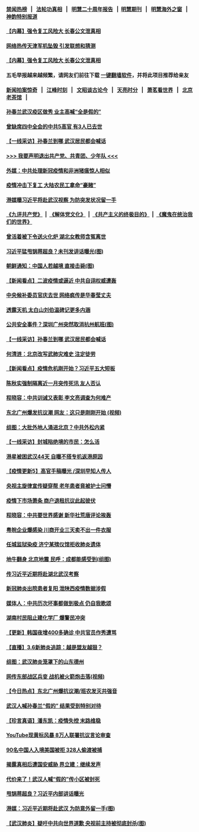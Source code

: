 #### [禁闻热榜](热点新闻.md?=0)  &nbsp;&nbsp;|&nbsp;&nbsp; [法轮功真相](https://github.com/gfw-breaker/truth/blob/master/README.md?=0) &nbsp;&nbsp;|&nbsp;&nbsp; [明慧二十周年报告](https://github.com/gfw-breaker/mh-reports/blob/master/README.md?=0) &nbsp;&nbsp;|&nbsp;&nbsp;[明慧期刊](https://github.com/gfw-breaker/mh-qikan) &nbsp;&nbsp;|&nbsp;&nbsp; [明慧海外之窗](https://github.com/gfw-breaker/mh-news/blob/master/README.md?=0) &nbsp;&nbsp;|&nbsp;&nbsp; [神韵特别报道](https://github.com/gfw-breaker/mh-news/blob/master/shenyun.md?=0)
#### [ 【内幕】强令复工风险大 长春公文泄真相](https://github.com/gfw-breaker/banned-news/blob/master/pages/nf4514/n11915640.md)
#### [ 网络热传天津军机坠毁 引发联想和猜测](https://github.com/gfw-breaker/banned-news/blob/master/pages/nsc413/n11919716.md)
#### [ 【内幕】强令复工风险大 长春公文泄真相](https://github.com/gfw-breaker/banned-news/blob/master/pages/nsc413/n11915640.md)
#### 五毛举报越来越频繁，请网友们前往下载 [一键翻墙软件](https://github.com/gfw-breaker/ssr-accounts)，并将此项目推荐给亲友
#### [新闻拍案惊奇](https://github.com/gfw-breaker/banned-news/blob/master/pages/link4.md) &nbsp;&nbsp;|&nbsp;&nbsp; [江峰时刻](https://github.com/gfw-breaker/banned-news/blob/master/pages/link4.md) &nbsp;&nbsp;|&nbsp;&nbsp; [文昭谈古论今](https://github.com/gfw-breaker/banned-news/blob/master/pages/link4.md) &nbsp;&nbsp;|&nbsp;&nbsp; [天亮时分](https://github.com/gfw-breaker/banned-news/blob/master/pages/link4.md) &nbsp;&nbsp;|&nbsp;&nbsp; [萧茗看世界](https://github.com/gfw-breaker/banned-news/blob/master/pages/link4.md) &nbsp;&nbsp;|&nbsp;&nbsp; [北京老茶馆](https://github.com/gfw-breaker/banned-news/blob/master/pages/link4.md) &nbsp;&nbsp;|&nbsp;&nbsp; 
#### [ 孙春兰武汉疫区做秀 业主高喊“全是假的”](https://github.com/gfw-breaker/banned-news/blob/master/pages/nf4514/n11916833.md)
#### [ 曾缺席四中全会的中共5高官 有3人已去世](https://github.com/gfw-breaker/banned-news/blob/master/pages/nsc413/n11919515.md)
#### [ 【一线采访】孙春兰到哪 武汉居民都会喊话](https://github.com/gfw-breaker/banned-news/blob/master/pages/nf4514/n11920952.md)
#### [>>> 我要声明退出共产党、共青团、少年队 <<<](https://github.com/begood0513/goodnews/blob/master/quit/letter.md) 
#### [ 外媒：中共处理新冠疫情和非洲猪瘟惊人相似](https://github.com/gfw-breaker/banned-news/blob/master/pages/nf4514/n11918081.md)
#### [ 疫情冲击下复工 大陆农民工拿命“豪赌”](https://github.com/gfw-breaker/banned-news/blob/master/pages/nf4514/n11917863.md)
#### [ 港媒曝习近平将赴武汉视察 为防突发状况留一手](https://github.com/gfw-breaker/banned-news/blob/master/pages/prog1138/a102793165.md)
#### [《九评共产党》](https://github.com/begood0513/9ping.md/blob/master/README.md) &nbsp;|&nbsp; [《解体党文化》](../../../../jtdwh.md/blob/master/README.md)  &nbsp;|&nbsp; [《共产主义的终极目的》](../../../../gczydzjmd.md/blob/master/README.md) &nbsp;|&nbsp; [《魔鬼在统治我们的世界》](../../../../mgztzwmdsj.md/blob/master/README.md) 
#### [ 曾活着被下令送火化炉 湖北女教师含冤离世](https://github.com/gfw-breaker/banned-news/blob/master/pages/nsc413/n11917920.md)
#### [ 习近平猛甩锅蒋超良？未刊发讲话曝光(图)](https://github.com/gfw-breaker/banned-news/blob/master/pages/p2/925283.md)
#### [ 朝鲜通知：中国人若越境 直接击毙(图)](https://github.com/gfw-breaker/banned-news/blob/master/pages/p1/925267.md)
#### [ 【新闻看点】二波疫情或逼近 中共自诩权威遭轰](https://github.com/gfw-breaker/banned-news/blob/master/pages/nsc413/n11920942.md)
#### [ 中央候补委员官庆去世 网络疯传是华春莹丈夫](https://github.com/gfw-breaker/banned-news/blob/master/pages/nsc413/n11920481.md)
#### [ 透露天机 太白山刘伯温碑记更多内涵](https://github.com/gfw-breaker/banned-news/blob/master/pages/nsc413/n11918136.md)
#### [ 公共安全事件？深圳广州突然取消杭州航班(图)](https://github.com/gfw-breaker/banned-news/blob/master/pages/p1/925252.md)
#### [ 【一线采访】孙春兰到哪 武汉居民都会喊话](https://github.com/gfw-breaker/banned-news/blob/master/pages/nsc413/n11920952.md)
#### [ 何清涟：北京改写武肺灾难史 注定徒劳](https://github.com/gfw-breaker/banned-news/blob/master/pages/nf4514/n11920883.md)
#### [ 【新闻看点】疫情危机刚开始？习近平五大短板](https://github.com/gfw-breaker/banned-news/blob/master/pages/nf4514/n11915146.md)
#### [ 陈秋实强制隔离近一月突传死讯 友人否认](https://github.com/gfw-breaker/banned-news/blob/master/pages/nsc413/n11917742.md)
#### [ 程晓容：中共训诫又表彰 李文亮调查为何难产](https://github.com/gfw-breaker/banned-news/blob/master/pages/nf4514/n11919652.md)
#### [ 东北广州爆发抗议潮 网友：这只是刚刚开始 (视频)](https://github.com/gfw-breaker/banned-news/blob/master/pages/prog204/a102793057.md)
#### [ 组图：大批外地人涌进北京？中共外松内紧](https://github.com/gfw-breaker/banned-news/blob/master/pages/nsc413/n11918025.md)
#### [ 【一线采访】封城陷绝境的市民：怎么活](https://github.com/gfw-breaker/banned-news/blob/master/pages/nf4514/n11917765.md)
#### [ 港星被困武汉44天 自曝不搭专机返港原因](https://github.com/gfw-breaker/banned-news/blob/master/pages/nsc413/n11920926.md)
#### [ 【疫情更新5】高官手稿曝光 /深圳早知人传人](https://github.com/gfw-breaker/banned-news/blob/master/pages/prog204/a102790269.md)
#### [ 央视主旋律宣传疑穿帮 老年患者竟被护士问懵](https://github.com/gfw-breaker/banned-news/blob/master/pages/nsc413/n11921219.md)
#### [ 疫情下市场萧条 商户退租抗议此起彼伏](https://github.com/gfw-breaker/banned-news/blob/master/pages/nf4514/n11921021.md)
#### [ 程晓容：中共要世界感谢 新华社荒唐评论挨轰](https://github.com/gfw-breaker/banned-news/blob/master/pages/nf4514/n11916222.md)
#### [ 粤皖企业爆感染 川商开业三天卖不出一件衣服](https://github.com/gfw-breaker/banned-news/blob/master/pages/nsc413/n11918013.md)
#### [ 任城监狱染疫 济宁某殡仪馆拒收肺炎遗体](https://github.com/gfw-breaker/banned-news/blob/master/pages/nsc413/n11917871.md)
#### [ 地牛翻身 北京地震 民呼：成都能感受到(组图)](https://github.com/gfw-breaker/banned-news/blob/master/pages/p1/925242.md)
#### [ 传习近平近期将赴湖北武汉考察](https://github.com/gfw-breaker/banned-news/blob/master/pages/nsc413/n11918779.md)
#### [ 新冠肺炎出院患者复阳 泄陕西疫情数据涉假](https://github.com/gfw-breaker/banned-news/blob/master/pages/nsc413/n11918259.md)
#### [ 媒体人：中共历次坏事都做到极点 仍自我歌颂](https://github.com/gfw-breaker/banned-news/blob/master/pages/nsc413/n11918066.md)
#### [ 湖南村民阻止建化学厂 爆警民冲突](https://github.com/gfw-breaker/banned-news/blob/master/pages/nsc413/n11917997.md)
#### [ 【更新】韩国夜增400多确诊 中共官员作秀遭骂](https://github.com/gfw-breaker/banned-news/blob/master/pages/nsc413/n11890652.md)
#### [ 【直播】3.6新肺炎追踪：越是盟友越狠？](https://github.com/gfw-breaker/banned-news/blob/master/pages/nf4514/n11920274.md)
#### [ 组图：武汉肺炎笼罩下的山东德州](https://github.com/gfw-breaker/banned-news/blob/master/pages/nf4514/n11918589.md)
#### [ 网传东部战区兵变 战机被火箭炮击落(视频)](https://github.com/gfw-breaker/banned-news/blob/master/pages/prog204/a102793795.md)
#### [ 【今日热点】东北广州爆抗议潮/班农发灭共强音](https://github.com/gfw-breaker/banned-news/blob/master/pages/prog204/a102793204.md)
#### [ 武汉人喊孙春兰“假的” 结果受到特别对待](https://github.com/gfw-breaker/banned-news/blob/master/pages/prog204/a102792984.md)
#### [ 【珍言真语】潘东凯：疫情失控 末路维稳](https://github.com/gfw-breaker/banned-news/blob/master/pages/nsc413/n11919158.md)
#### [ YouTube现黄标风暴 8万人联署抗议言论审查](https://github.com/gfw-breaker/banned-news/blob/master/pages/nsc413/n11918880.md)
#### [ 90名中国人入境美国被拒 328人偷渡被捕](https://github.com/gfw-breaker/banned-news/blob/master/pages/nf4514/n11918378.md)
#### [ 揭露真相后遭国安威胁 界立建：继续发声](https://github.com/gfw-breaker/banned-news/blob/master/pages/prog204/a102792942.md)
#### [ 代价来了！武汉人喊“假的”传小区被封死](https://github.com/gfw-breaker/banned-news/blob/master/pages/prog204/a102793882.md)
#### [ 甩锅蒋超良？习近平内部讲话曝光](https://github.com/gfw-breaker/banned-news/blob/master/pages/prog204/a102793202.md)
#### [ 港媒：习近平近期将赴武汉 为防意外留一手(图)](https://github.com/gfw-breaker/banned-news/blob/master/pages/p2/925323.md)
#### [ 【武汉肺炎】疑吁中共向世界道歉 央视前主持被彻底封杀(图)](https://github.com/gfw-breaker/banned-news/blob/master/pages/p1/925246.md)
